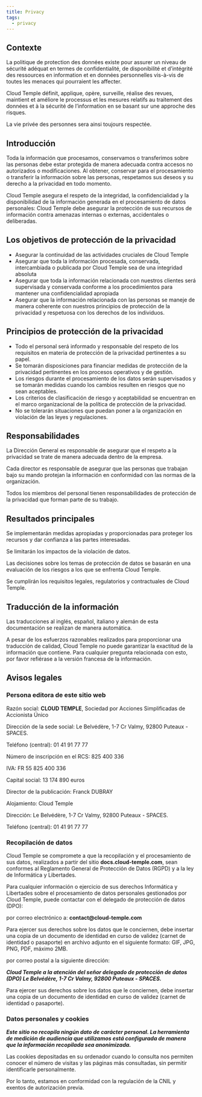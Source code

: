 ```yaml
---
title: Privacy
tags:
  - privacy
---
```


## Contexte

La politique de protection des données existe pour assurer un niveau de sécurité adéquat en termes de confidentialité, de disponibilité et d’intégrité des ressources en information et en données personnelles vis-à-vis de toutes les menaces qui pourraient les affecter. 

Cloud Temple définit, applique, opère, surveille, réalise des revues, maintient et améliore le processus et les mesures relatifs au traitement des données et à la sécurité de l’information en se basant sur une approche des risques.

La vie privée des personnes sera ainsi toujours respectée.


## Introducción

Toda la información que procesamos, conservamos o transferimos sobre las personas debe estar protegida de manera adecuada contra accesos no autorizados o modificaciones. Al obtener, conservar para el procesamiento o transferir la información sobre las personas, respetamos sus deseos y su derecho a la privacidad en todo momento.

Cloud Temple asegura el respeto de la integridad, la confidencialidad y la disponibilidad de la información generada en el procesamiento de datos personales: Cloud Temple debe asegurar la protección de sus recursos de información contra amenazas internas o externas, accidentales o deliberadas.

## Los objetivos de protección de la privacidad
- Asegurar la continuidad de las actividades cruciales de Cloud Temple
- Asegurar que toda la información procesada, conservada, intercambiada o publicada por Cloud Temple sea de una integridad absoluta
- Asegurar que toda la información relacionada con nuestros clientes será supervisada y conservada conforme a los procedimientos para mantener una confidencialidad apropiada
- Asegurar que la información relacionada con las personas se maneje de manera coherente con nuestros principios de protección de la privacidad y respetuosa con los derechos de los individuos.

## Principios de protección de la privacidad
- Todo el personal será informado y responsable del respeto de los requisitos en materia de protección de la privacidad pertinentes a su papel.
- Se tomarán disposiciones para financiar medidas de protección de la privacidad pertinentes en los procesos operativos y de gestión.
- Los riesgos durante el procesamiento de los datos serán supervisados y se tomarán medidas cuando los cambios resulten en riesgos que no sean aceptables.
- Los criterios de clasificación de riesgo y aceptabilidad se encuentran en el marco organizacional de la política de protección de la privacidad.
- No se tolerarán situaciones que puedan poner a la organización en violación de las leyes y regulaciones.

## Responsabilidades

La Dirección General es responsable de asegurar que el respeto a la privacidad se trate de manera adecuada dentro de la empresa.

Cada director es responsable de asegurar que las personas que trabajan bajo su mando protejan la información en conformidad con las normas de la organización.

Todos los miembros del personal tienen responsabilidades de protección de la privacidad que forman parte de su trabajo.

## Resultados principales

Se implementarán medidas apropiadas y proporcionadas para proteger los recursos y dar confianza a las partes interesadas.

Se limitarán los impactos de la violación de datos.

Las decisiones sobre los temas de protección de datos se basarán en una evaluación de los riesgos a los que se enfrenta Cloud Temple.

Se cumplirán los requisitos legales, regulatorios y contractuales de Cloud Temple.

## Traducción de la información

Las traducciones al inglés, español, italiano y alemán de esta documentación se realizan de manera automática.

A pesar de los esfuerzos razonables realizados para proporcionar una traducción de calidad, Cloud Temple no puede garantizar la exactitud de la información que contiene. 
Para cualquier pregunta relacionada con esto, por favor refiérase a la versión francesa de la información.

## Avisos legales

### Persona editora de este sitio web
Razón social: __CLOUD TEMPLE__, Sociedad por Acciones Simplificadas de Accionista Único

Dirección de la sede social: Le Belvédère, 1-7 Cr Valmy, 92800 Puteaux - SPACES.

Teléfono (central): 01 41 91 77 77

Número de inscripción en el RCS: 825 400 336

IVA: FR 55 825 400 336

Capital social: 13 174 890 euros

Director de la publicación: Franck DUBRAY

Alojamiento: Cloud Temple

Dirección: Le Belvédère, 1-7 Cr Valmy, 92800 Puteaux - SPACES.

Teléfono (central): 01 41 91 77 77

### Recopilación de datos
Cloud Temple se compromete a que la recopilación y el procesamiento de sus datos, realizados a partir del sitio __docs.cloud-temple.com__, 
sean conformes al Reglamento General de Protección de Datos (RGPD) y a la ley de Informática y Libertades.

Para cualquier información o ejercicio de sus derechos Informática y Libertades sobre el procesamiento de datos personales 
gestionados por Cloud Temple, puede contactar con el delegado de protección de datos (DPO):

por correo electrónico a: __contact@cloud-temple.com__

Para ejercer sus derechos sobre los datos que le conciernen, debe insertar una copia de un documento de identidad en curso de validez (carnet de identidad o pasaporte) en archivo adjunto en el siguiente formato: GIF, JPG, PNG, PDF, máximo 2MB.

por correo postal a la siguiente dirección:

*__Cloud Temple a la atención del señor delegado de protección de datos (DPO) 
Le Belvédère, 1-7 Cr Valmy, 92800 Puteaux - SPACES.__*

Para ejercer sus derechos sobre los datos que le conciernen, debe insertar una copia de un documento de identidad en curso de validez (carnet de identidad o pasaporte).

### Datos personales y cookies
___Este sitio no recopila ningún dato de carácter personal. La herramienta de medición de audiencia que utilizamos está configurada 
de manera que la información recopilada sea anonimizada.___

Las cookies depositadas en su ordenador cuando lo consulta nos permiten conocer el número de visitas y las páginas más consultadas, 
sin permitir identificarle personalmente.

Por lo tanto, estamos en conformidad con la regulación de la CNIL y exentos de autorización previa.